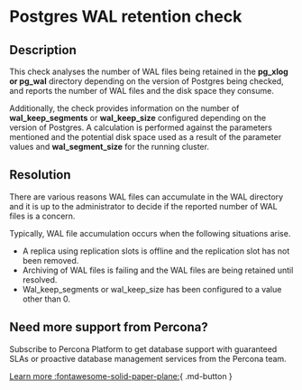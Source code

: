 # Postgres WAL retention check
## Description

This check analyses the number of WAL files being retained in the **pg_xlog or pg_wal** directory depending on the version of Postgres being checked, and reports the number of WAL files and the disk space they consume. 

Additionally, the check provides information on the number of **wal_keep_segments** or **wal_keep_size** configured depending on the version of Postgres. A calculation is performed against the parameters mentioned and the potential disk space used as a result of the parameter values and **wal_segment_size** for the running cluster.


## Resolution

There are various reasons WAL files can accumulate in the WAL directory and it is up to the administrator to decide if the reported number of WAL files is a concern. 

Typically, WAL file accumulation occurs when the following situations arise.
- A replica using replication slots is offline and the replication slot has not been removed.
- Archiving of WAL files is failing and the WAL files are being retained until resolved.
- Wal_keep_segments or wal_keep_size has been configured to a value other than 0.

## Need more support from Percona?

Subscribe to Percona Platform to get database support with guaranteed SLAs or proactive database management services from the Percona team.

[Learn more :fontawesome-solid-paper-plane:](https://per.co.na/subscribe){ .md-button }
